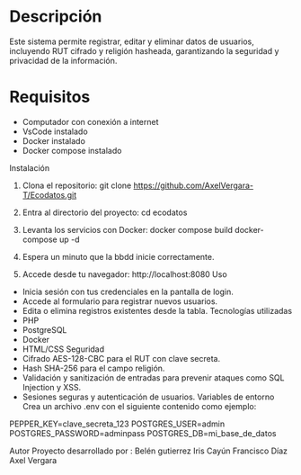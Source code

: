 
 # Descripción
Este sistema permite registrar, editar y eliminar datos de usuarios, incluyendo RUT cifrado y religión hasheada, garantizando la seguridad y privacidad de la información.

# Requisitos
- Computador con conexión a internet
- VsCode instalado
- Docker instalado
- Docker compose instalado


Instalación
1. Clona el repositorio:
git clone https://github.com/AxelVergara-T/Ecodatos.git

2. Entra al directorio del proyecto:
cd ecodatos

3. Levanta los servicios con Docker:
docker compose build
docker-compose up -d 

4. Espera un minuto que la bbdd inicie correctamente.

4. Accede desde tu navegador: http://localhost:8080
Uso
- Inicia sesión con tus credenciales en la pantalla de login.
- Accede al formulario para registrar nuevos usuarios.
- Edita o elimina registros existentes desde la tabla.
Tecnologías utilizadas
- PHP
- PostgreSQL
- Docker
- HTML/CSS
Seguridad
- Cifrado AES-128-CBC para el RUT con clave secreta.
- Hash SHA-256 para el campo religión.
- Validación y sanitización de entradas para prevenir ataques como SQL Injection y XSS.
- Sesiones seguras y autenticación de usuarios.
Variables de entorno
Crea un archivo .env con el siguiente contenido como ejemplo:

PEPPER_KEY=clave_secreta_123
POSTGRES_USER=admin
POSTGRES_PASSWORD=adminpass
POSTGRES_DB=mi_base_de_datos

Autor
Proyecto desarrollado por : Belén gutierrez 
                            Iris Cayún
                            Francisco Díaz
                            Axel Vergara
